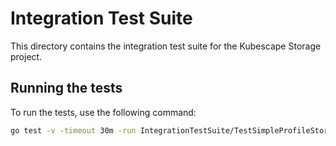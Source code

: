 # Integration Test Suite

This directory contains the integration test suite for the Kubescape Storage project.

## Running the tests

To run the tests, use the following command:

```bash
go test -v -timeout 30m -run IntegrationTestSuite/TestSimpleProfileStorageFailover -- --update-if-present --extra-helm-set-args "storage.image.repository=quay.io/matthiasb_1/storage,storage.image.tag=containerprofile@sha256:c2c22c18cdeb2479efb5390f5e11df54985737734e125go test -v -timeout 30m -run IntegrationTestSuite/TestSimpleProfileStorageFailover -- --update-if-present --extra-helm-set-args "storage.image.repository=quay.io/matthiasb_1/storage,storage.image.tag=containerprofile@sha256:c2c22c18cdeb2479efb5390f5e11df54985737734e125c0d2aeb9c4d26ea0bc8,nodeAge.image.tag=test-4447cfd,capabilities.networkEventsStreaming=disable"c0d2aeb9c4d26ea0bc8,nodeAgent.image.tag=test-4447cfd,capabilities.networkEventsStreaming=disable"
```